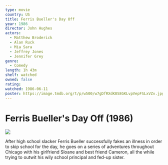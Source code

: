 ```yaml
---
type: movie
country: US
title: Ferris Bueller's Day Off
year: 1986
director: John Hughes
actors:
  - Matthew Broderick
  - Alan Ruck
  - Mia Sara
  - Jeffrey Jones
  - Jennifer Grey
genre:
  - Comedy
length: 1h 43m
shelf: watched
owned: false
rating:
watched: 1986-06-11
poster: https://image.tmdb.org/t/p/w500/w7gDfRXdK8S8GKLvpVepFSLxVZv.jpg
---
```


# Ferris Bueller's Day Off (1986)

![](https://image.tmdb.org/t/p/w500/w7gDfRXdK8S8GKLvpVepFSLxVZv.jpg)

After high school slacker Ferris Bueller successfully fakes an illness in order to skip school for the day, he goes on a series of adventures throughout Chicago with his girlfriend Sloane and best friend Cameron, all the while trying to outwit his wily school principal and fed-up sister.